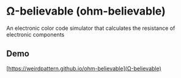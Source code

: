 # Ω-believable (ohm-believable)
An electronic color code simulator that calculates the resistance of electronic components

## Demo
[https://weirdpattern.github.io/ohm-believable](Ω-believable)
